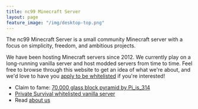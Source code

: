 ```yaml
---
title: nc99 Minecraft Server
layout: page
feature_image: "/img/desktop-top.png"
---
```


The nc99 Minecraft Server is a small community Minecraft server with a focus on simplicity, freedom, and ambitious projects.

We have been hosting Minecraft servers since 2012. We currently play on a long-running vanilla server and host modded servers from time to time. Feel free to browse through this website to get an idea of what we're about, and we'd love to have you [apply to be whitelisted](/apply) if you're interested!

- Claim to fame: [70,000 glass block pyramid by Pi_is_314](https://www.reddit.com/r/Minecraft/comments/53ehiz/70000_glass_block_pyramid_built_in_vanilla/)
- [Private Survival whitelisted vanilla server](/servers/privatesurvival)
- Read [about us](/about)
